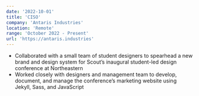 ```yaml
---
date: '2022-10-01'
title: 'CISO'
company: 'Antaris Industries'
location: 'Remote'
range: 'October 2022 - Present'
url: 'https://antaris.industries'
---
```


- Collaborated with a small team of student designers to spearhead a new brand and design system for Scout’s inaugural student-led design conference at Northeastern
- Worked closely with designers and management team to develop, document, and manage the conference’s marketing website using Jekyll, Sass, and JavaScript
